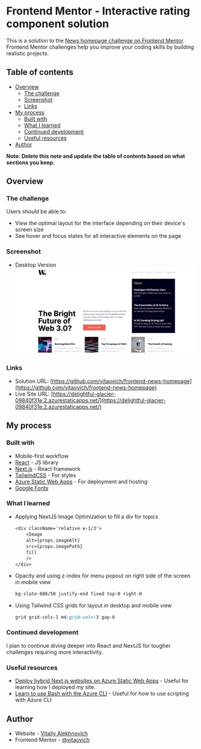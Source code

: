 # Frontend Mentor - Interactive rating component solution

This is a solution to the [News homepage challenge on Frontend Mentor](https://www.frontendmentor.io/challenges/news-homepage-H6SWTa1MFl). Frontend Mentor challenges help you improve your coding skills by building realistic projects. 

## Table of contents

- [Overview](#overview)
  - [The challenge](#the-challenge)
  - [Screenshot](#screenshot)
  - [Links](#links)
- [My process](#my-process)
  - [Built with](#built-with)
  - [What I learned](#what-i-learned)
  - [Continued development](#continued-development)
  - [Useful resources](#useful-resources)
- [Author](#author)

**Note: Delete this note and update the table of contents based on what sections you keep.**

## Overview

### The challenge

Users should be able to:

- View the optimal layout for the interface depending on their device's screen size
- See hover and focus states for all interactive elements on the page

### Screenshot

- Desktop Version
![Desktop](./images/desktop-screenshot.png)

### Links

- Solution URL: [https://github.com/vitaovich/frontend-news-homepage](https://github.com/vitaovich/frontend-news-homepage)
- Live Site URL: [https://delightful-glacier-09840f31e.2.azurestaticapps.net/](https://delightful-glacier-09840f31e.2.azurestaticapps.net/)

## My process

### Built with

- Mobile-first workflow
- [React](https://reactjs.org/) - JS library
- [Next.js](https://nextjs.org/) - React framework
- [TailwindCSS](https://tailwindcss.com) - For styles
- [Azure Static Web Apps](https://azure.microsoft.com/en-us/products/app-service/static) - For deployment and hosting
- [Google Fonts](https://fonts.google.com/specimen/Overpass)

### What I learned

- Applying NextJS Image Optimization to fill a div for topics
    ```tsx
    <div className='relative w-1/3'>
        <Image
        alt={props.imageAlt}
        src={props.imagePath}
        fill
        />
    </div>
    ```

- Opacity and using z-index for menu popout on right side of the screen in mobile view
    ```css
    bg-slate-800/50 justify-end fixed top-0 right-0
    ```

- Using Tailwind CSS grids for layout in desktop and mobile view
    ```css
    grid grid-cols-1 md:grid-cols-3 gap-6
    ```

### Continued development

I plan to continue diving deeper into React and NextJS for tougher challenges requiring more interactivity.

### Useful resources

- [Deploy hybrid Next.js websites on Azure Static Web Apps](https://learn.microsoft.com/en-us/azure/static-web-apps/deploy-nextjs-hybrid) - Useful for learning how I deployed my site.
- [Learn to use Bash with the Azure CLI](https://learn.microsoft.com/en-us/cli/azure/azure-cli-learn-bash) - Useful for how to use scripting with Azure CLI

## Author

- Website - [Vitaliy Alekhnovich](https://www.vitoal.com)
- Frontend Mentor - [@vitaovich](https://www.frontendmentor.io/profile/vitaovich)